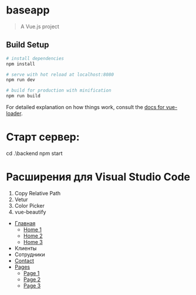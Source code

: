 # baseapp

> A Vue.js project

## Build Setup

``` bash
# install dependencies
npm install

# serve with hot reload at localhost:8080
npm run dev

# build for production with minification
npm run build
```
For detailed explanation on how things work, consult the [docs for vue-loader](http://vuejs.github.io/vue-loader).

# Старт сервер:
cd .\backend
npm start

# Расширения для Visual Studio Code
1. Copy Relative Path
2. Vetur
3. Color Picker
4. vue-beautify











<ul class="list-unstyled components">
                <li class="active">
                    <a href="#homeSubmenu" data-toggle="collapse" aria-expanded="false">Главная</a>
                    <ul class="collapse list-unstyled" id="homeSubmenu">
                        <li><a href="#">Home 1</a></li>
                        <li class="active"><a href="#">Home 2</a></li>
                        <li><a href="#">Home 3</a></li>
                    </ul>
                </li>
                <li>
                    <router-link :to="{name: 'customers'}">Клиенты</router-link>
                    <!-- <a href="customers"></a> -->
                </li>
                <li>
                    <router-link :to="{name: 'employees'}">Сотрудники</router-link>
                </li>
                <li>
                    <a href="#">Contact</a>
                </li>
                <li>
                    <a href="#pageSubmenu" data-toggle="collapse" aria-expanded="false">Pages</a>
                    <ul class="collapse list-unstyled" id="pageSubmenu">
                        <li><a href="#">Page 1</a></li>
                        <li><a href="#">Page 2</a></li>
                        <li><a href="#">Page 3</a></li>
                    </ul>
                </li>
            </ul>